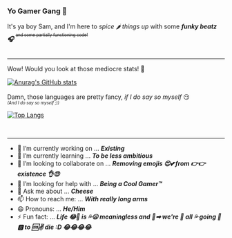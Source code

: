 ### Yo Gamer Gang 🤠
It's ya boy Sam, and I'm here to *spice 🌶 things up* with some ***funky beatz 🎧*** <sup><sup>~~and some partially functioning code!~~</sup></sup>
<br/>
<br/>

---

Wow! Would you look at those mediocre stats! 👀

[![Anurag's GitHub stats](https://github-readme-stats.vercel.app/api?username=sciencegey&count_private=true&show_icons=true&theme=tokyonight)](https://github.com/anuraghazra/github-readme-stats)
<br/>
<br/>
Damn, those languages are pretty fancy, *if I do say so myself* 😏  
<sub><sup>*(And I do say so myself ;))*</sup></sub>

[![Top Langs](https://github-readme-stats.vercel.app/api/top-langs/?username=sciencegey&layout=compact&theme=tokyonight)](https://github.com/anuraghazra/github-readme-stats)

<br/>

---
- 🔭 I’m currently working on ... ***Existing***
- 🌱 I’m currently learning ... ***To be less ambitious***
- 👯 I’m looking to collaborate on ... ***Removing emojis 😍💕 from 👉👉 existence 👌😍***
- 🤔 I’m looking for help with ... ***Being a Cool Gamer™***
- 💬 Ask me about ... ***Cheese***
- 📫 How to reach me: ... ***With really long arms***
- 😄 Pronouns: ... ***He/Him***
- ⚡ Fun fact: ... ***Life 😂👨 is 💦😦 meaningless and 📗➡ we're 👮 all 💦 going 🏃🅱 to 🆒✌ die :D 😂😂😂😂***
